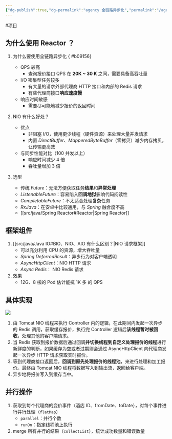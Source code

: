 ```yaml
---
{"dg-publish":true,"dg-permalink":"agency 全链路异步化","permalink":"/agency 全链路异步化/"}
---
```



#项目 

## 为什么使用 Reactor ？

1. 为什么要使用全链路异步化
{ #b09156}

	- QPS 较高
		- 查询报价接口 QPS 在 **20K ~ 30 K** 之间，需要具备高吞吐量
	- I/O 密集型任务较多
		- 有大量的请求外部代理商 HTTP 接口和内部的 Redis 请求
		- 有些代理商接口**响应速度慢**
	- 响应时间敏感
		- 需要尽可能地减少报价的返回时间
2. NIO 有什么好处？
	- 优点
		- 非阻塞 I/O，使用更少线程（硬件资源）来处理大量并发请求
		- 内置 *DirectBuffer*、*MapperedByteBuffer*（零拷贝）减少内存拷贝，让传输更高效
	- 与同步性能对比（100 并发以上）
		- 响应时间减少 4 倍
		- 吞吐量增加 3 倍
3. 选型
	- 传统 *Future*：无法方便获取任务**结果**和**异常处理**
	- *ListenableFuture*：容易陷入**回调地狱**影响代码阅读性
	- *CompletableFuture*：不太适合处理**复杂**任务
	- *RxJava*：在安卓中比较通用，与 *Spring* 融合度不高
	- [[src/java/Spring Reactor#Reactor\|Spring Reactor]]

## 框架组件

1. [[src/java/Java IO#BIO、NIO、AIO 有什么区别？\|NIO 请求框架]]
	- 可以充分利用 CPU 的资源，增大吞吐量
	- *Spring DeferredResult*：异步行为对客户端透明
	- *AsyncHttpClient*：NIO HTTP 请求
	- *Async Redis*： NIO Redis 请求
2. 效果
	- 12G、8 核的 Pod 估计能抗 1K 多 的 QPS

## 具体实现

![](/img/user/attachments/images/agency-system-全流程异步化-1.png)


1.  由 Tomcat NIO 线程来执行 Controller 内的逻辑，在此期间内发起一次异步的 Redis 调用，获取缓存报价，执行完 Controller 逻辑后**该线程暂时被回收**，处理其他的客户端请求。
2.  当 Redis 获取到报价数据后通过回调**并切换线程到自定义处理报价的线程**进行新鲜度的判断，如果缓存为空或者过期则会通过 AsyncHttpClient 向代理商发起一次异步 HTTP 请求获取实时报价。
3.  等到代理商接口返回后，**回调到原先处理报价的线程池**，来进行处理和加工报价。最终由 Tomcat NIO 线程将数据写入到输出流，返回给客户端。
4.  异步地将报价写入到缓存当中。

## 并行操作

1. 获取到每个代理商的变价事件（酒店 ID、fromDate、toDate），对每个事件进行并行处理（`flatMap`）
	- `parallel`：并行个数
	- `runOn`：指定线程池上执行
2. merge 所有并行的结果（`collectList`），统计成功数量和错误数量

